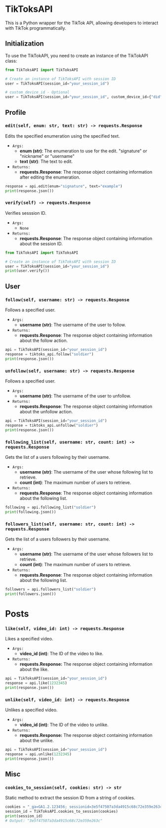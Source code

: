 # TikToksAPI 
This is a Python wrapper for the TikTok API, allowing developers to interact with TikTok programmatically.

## Initialization
To use the TikTokAPI, you need to create an instance of the TikTokAPI class:
```py
from TikToksAPI import TikToksAPI

# Create an instance of TikToksAPI with session ID
user = TikToksAPI(session_id="your_session_id")

# custom_device_id - Optional 
user = TikToksAPI(session_id="your_session_id", custom_device_id={"did": 138928392, "iid": 283784376398})
```


## Profile

### `edit(self, enum: str, text: str) -> requests.Response`
Edits the specified enumeration using the specified text.
- `Args:`
  - **enum (str)**: The enumeration to use for the edit. "signature" or "nickname" or "username"
  - **text (str)**: The text to edit.
- `Returns:`
  - **requests.Response**: The response object containing information after editing the enumeration.
```py
response = api.edit(enum="signature", text="example")
print(response.json())
```

### `verify(self) -> requests.Response`
Verifies sesssion ID.
- `Args:`
  - `None`
- `Returns:`
  - **requests.Response**: The response object containing information about the session ID.
```py
from TikToksAPI import TikToksAPI

# Create an instance of TikToksAPI with session ID
user = TikToksAPI(session_id="your_session_id")
print(user.verify())
```

## User

### `follow(self, username: str) -> requests.Response`
Follows a specified user.
- `Args:`
  - **username (str)**: The username of the user to follow.
- `Returns:`
  - **requests.Response**: The response object containing information about the follow action.
```py
api = TikToksAPI(session_id="your_session_id")
response = tiktoks_api.follow("soldier")
print(response.json())  
```

### `unfollow(self, username: str) -> requests.Response`
Follows a specified user.
- `Args:`
  - **username (str)**: The username of the user to unfollow.
- `Returns:`
  - **requests.Response**: The response object containing information about the unfollow action.
```py
api = TikToksAPI(session_id="your_session_id")
response = tiktoks_api.unfollow("soldier")
print(response.json())  
```

### `following_list(self, username: str, count: int) -> requests.Response`
Gets the list of a users following by their username.
- `Args:`
  - **username (str)**: The username of the user whose following list to retrieve.
  - **count (int)**: The maximum number of users to retrieve.
- `Returns:`
  - **requests.Response**: The response object containing information about the following list.
```py
following = api.following_list("soldier")
print(following.json())
```

### `followers_list(self, username: str, count: int) -> requests.Response`
Gets the list of a users followers by their username.
- `Args:`
  - **username (str)**: The username of the user whose followers list to retrieve.
  - **count (int)**: The maximum number of users to retrieve.
- `Returns:`
  - **requests.Response**: The response object containing information about the following list.
```py
followers = api.followers_list("soldier")
print(followers.json())
```


# Posts
### `like(self, video_id: int) -> requests.Response`
Likes a specified video.
- `Args:`
  - **video_id (int)**: The ID of the video to like.
- `Returns:`
  - **requests.Response:** The response object containing information about the like.
```py
api = TikToksAPI(session_id="your_session_id")
response = api.like(1232345)
print(response.json()) 
```

### `unlike(self, video_id: int) -> requests.Response`
Unlikes a specified video.
- `Args:`
  - **video_id (int)**: The ID of the video to unlike.
- `Returns:`
  - **requests.Response:** The response object containing information about the unlike.
```py
api = TikToksAPI(session_id="your_session_id")
response = api.unlike(1232345)
print(response.json()) 
```

## Misc
### `cookies_to_session(self, cookies: str) -> str`
Static method to extract the session ID from a string of cookies.
```py
cookies = "_ga=GA1.2.123456; sessionid=3e5f47507a3da4915c68c72e359e263c; csrftoken=abcde"
session_id = TikToksAPI.cookies_to_session(cookies)
print(session_id)
# Output: "3e5f47507a3da4915c68c72e359e263c"
```
